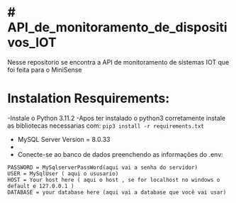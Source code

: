 # # API_de_monitoramento_de_dispositivos_IOT
Nesse repositorio se encontra a API de monitoramento de sistemas IOT que foi feita para o MiniSense

# Instalation Resquirements:
-Instale o Python 3.11.2 
-Apos ter instalado o python3 corretamente instale as bibliotecas necessarias com:
`pip3 install -r requirements.txt`
- MySQL Server Version = 8.0.33 
- 
- Conecte-se ao banco de dados preenchendo as informações do .env:
```
PASSWORD = MySqlserverPassWord(aqui vai a senha do servidor)
USER = MySqlUser ( aqui o ususario)
HOST = Your host here ( aqui o host , se for localhost no windows o default e 127.0.0.1 )
DATABASE = your database here (aqui vai a database que você vai usar)
```

